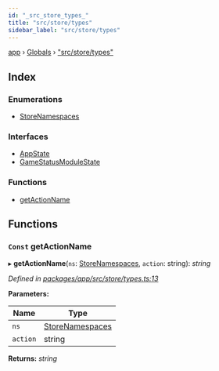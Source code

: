 ```yaml
---
id: "_src_store_types_"
title: "src/store/types"
sidebar_label: "src/store/types"
---
```


[app](../index.md) › [Globals](../globals.md) › ["src/store/types"](_src_store_types_.md)

## Index

### Enumerations

* [StoreNamespaces](../enums/_src_store_types_.storenamespaces.md)

### Interfaces

* [AppState](../interfaces/_src_store_types_.appstate.md)
* [GameStatusModuleState](../interfaces/_src_store_types_.gamestatusmodulestate.md)

### Functions

* [getActionName](_src_store_types_.md#const-getactionname)

## Functions

### `Const` getActionName

▸ **getActionName**(`ns`: [StoreNamespaces](../enums/_src_store_types_.storenamespaces.md), `action`: string): *string*

*Defined in [packages/app/src/store/types.ts:13](https://github.com/will-hart/pixatore/blob/dc2c2e8/packages/app/src/store/types.ts#L13)*

**Parameters:**

Name | Type |
------ | ------ |
`ns` | [StoreNamespaces](../enums/_src_store_types_.storenamespaces.md) |
`action` | string |

**Returns:** *string*

